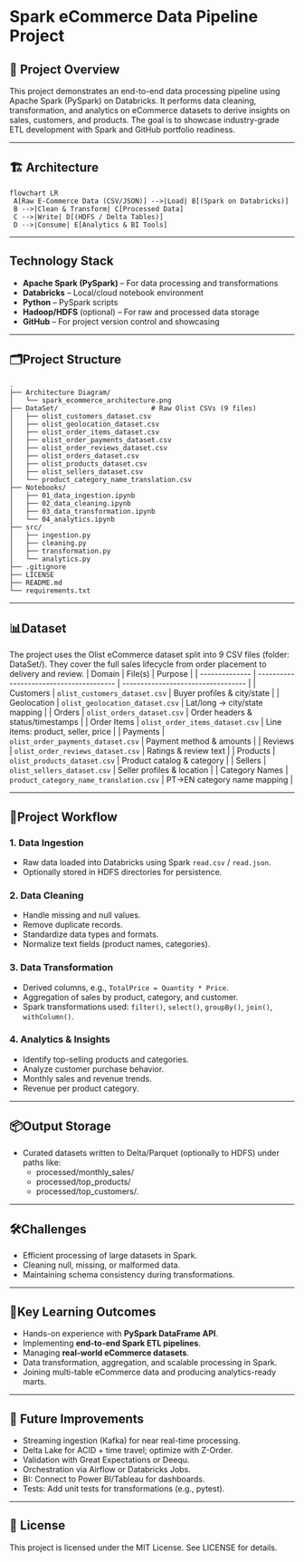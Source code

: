 # Spark eCommerce Data Pipeline Project

## 📌 Project Overview
This project demonstrates an end-to-end data processing pipeline using Apache Spark (PySpark) on Databricks.
It performs data cleaning, transformation, and analytics on eCommerce datasets to derive insights on sales, customers, and products.
The goal is to showcase industry-grade ETL development with Spark and GitHub portfolio readiness.

--- 

## 🏗️ Architecture
 ```text
flowchart LR
  A[Raw E‑Commerce Data (CSV/JSON)] -->|Load| B[(Spark on Databricks)]
  B -->|Clean & Transform| C[Processed Data]
  C -->|Write| D[(HDFS / Delta Tables)]
  D -->|Consume| E[Analytics & BI Tools]
 ```
-----

## Technology Stack
- **Apache Spark (PySpark)** – For data processing and transformations
- **Databricks** – Local/cloud notebook environment
- **Python** – PySpark scripts
- **Hadoop/HDFS** (optional) – For raw and processed data storage
- **GitHub** – For project version control and showcasing

----

## 🗂️Project Structure
 ```text
.
├── Architecture Diagram/
│   └── spark_ecommerce_architecture.png
├── DataSet/                       # Raw Olist CSVs (9 files)
│   ├── olist_customers_dataset.csv
│   ├── olist_geolocation_dataset.csv
│   ├── olist_order_items_dataset.csv
│   ├── olist_order_payments_dataset.csv
│   ├── olist_order_reviews_dataset.csv
│   ├── olist_orders_dataset.csv
│   ├── olist_products_dataset.csv
│   ├── olist_sellers_dataset.csv
│   └── product_category_name_translation.csv
├── Notebooks/
│   ├── 01_data_ingestion.ipynb
│   ├── 02_data_cleaning.ipynb
│   ├── 03_data_transformation.ipynb
│   └── 04_analytics.ipynb
├── src/
│   ├── ingestion.py
│   ├── cleaning.py
│   ├── transformation.py
│   └── analytics.py
├── .gitignore
├── LICENSE
├── README.md
└── requirements.txt

 ```
---- 

## 📊Dataset
The project uses the Olist eCommerce dataset split into 9 CSV files (folder: DataSet/). They cover the full sales lifecycle from order placement to delivery and review.
| Domain         | File(s)                                 | Purpose                            |
| -------------- | --------------------------------------- | ---------------------------------- |
| Customers      | `olist_customers_dataset.csv`           | Buyer profiles & city/state        |
| Geolocation    | `olist_geolocation_dataset.csv`         | Lat/long → city/state mapping      |
| Orders         | `olist_orders_dataset.csv`              | Order headers & status/timestamps  |
| Order Items    | `olist_order_items_dataset.csv`         | Line items: product, seller, price |
| Payments       | `olist_order_payments_dataset.csv`      | Payment method & amounts           |
| Reviews        | `olist_order_reviews_dataset.csv`       | Ratings & review text              |
| Products       | `olist_products_dataset.csv`            | Product catalog & category         |
| Sellers        | `olist_sellers_dataset.csv`             | Seller profiles & location         |
| Category Names | `product_category_name_translation.csv` | PT→EN category name mapping        |


-----

## 📜Project Workflow

### 1. Data Ingestion
- Raw data loaded into Databricks using Spark `read.csv` / `read.json`.
- Optionally stored in HDFS directories for persistence.

### 2. Data Cleaning
- Handle missing and null values.
- Remove duplicate records.
- Standardize data types and formats.
- Normalize text fields (product names, categories).

### 3. Data Transformation
- Derived columns, e.g., `TotalPrice = Quantity * Price`.
- Aggregation of sales by product, category, and customer.
- Spark transformations used: `filter()`, `select()`, `groupBy()`, `join()`, `withColumn()`.

### 4. Analytics & Insights
- Identify top-selling products and categories.
- Analyze customer purchase behavior.
- Monthly sales and revenue trends.
- Revenue per product category.

------

## 📦Output Storage
- Curated datasets written to Delta/Parquet (optionally to HDFS) under paths like:
   - processed/monthly_sales/
   - processed/top_products/
   - processed/top_customers/.

------

## 🛠️Challenges
- Efficient processing of large datasets in Spark.
- Cleaning null, missing, or malformed data.
- Maintaining schema consistency during transformations.

-----

## 🎯Key Learning Outcomes
- Hands-on experience with **PySpark DataFrame API**.
- Implementing **end-to-end Spark ETL pipelines**.
- Managing **real-world eCommerce datasets**.
- Data transformation, aggregation, and scalable processing in Spark.
- Joining multi-table eCommerce data and producing analytics-ready marts.

------

## 🔭 Future Improvements
- Streaming ingestion (Kafka) for near real-time processing.
- Delta Lake for ACID + time travel; optimize with Z-Order.
- Validation with Great Expectations or Deequ.
- Orchestration via Airflow or Databricks Jobs.
- BI: Connect to Power BI/Tableau for dashboards.
- Tests: Add unit tests for transformations (e.g., pytest).

-----

 ## 📄 License
This project is licensed under the MIT License. See LICENSE for details.




